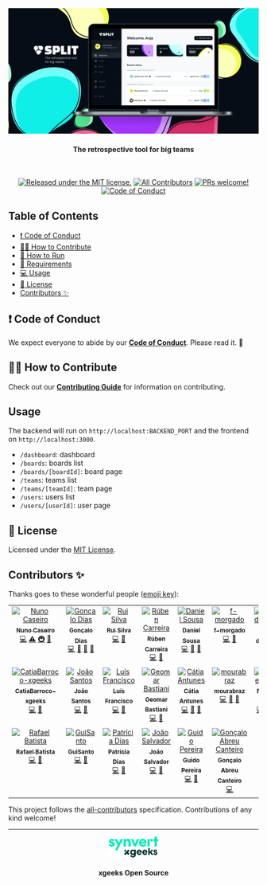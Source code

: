 <img src=".github/IMAGES/split-repo-img.png" alt="SPLIT" />
<h4 align="center">The retrospective tool for big teams</h4>

<br>

<div align="center">

[![Released under the MIT license.](https://img.shields.io/badge/license-MIT-blue.svg)](./LICENSE)
[![All Contributors][all-contributors-badge]](#contributors)
[![PRs welcome!](https://img.shields.io/badge/PRs-welcome-brightgreen.svg)](./CONTRIBUTING)
[![Code of Conduct][coc-badge]][coc]

</div>

## Table of Contents

- [❗ Code of Conduct](#-code-of-conduct)
- [🙌🏻 How to Contribute](#--how-to-contribute)
- [🏃 How to Run](https://github.com/xgeekshq/split/wiki/How-to-run)
- [📃 Requirements](https://github.com/xgeekshq/split/wiki/Requirements)
- [:computer: Usage](#usage)
- [📝 License](#-license)
- [Contributors ✨](#contributors-)

## ❗ Code of Conduct

We expect everyone to abide by our [**Code of Conduct**](.github/CODE_OF_CONDUCT.md). Please read it. 🤝

## 🙌🏻 How to Contribute

Check out our [**Contributing Guide**](.github/CONTRIBUTING.md) for information on contributing.

## Usage

The backend will run on `http://localhost:BACKEND_PORT` and the frontend on `http://localhost:3000`.

- `/dashboard`: dashboard
- `/boards`: boards list
- `/boards/[boardId]`: board page
- `/teams`: teams list
- `/teams/[teamId]`: team page
- `/users`: users list
- `/users/[userId]`: user page

## 📝 License

Licensed under the [MIT License](./LICENSE).

## Contributors ✨

Thanks goes to these wonderful people ([emoji key](https://allcontributors.org/docs/en/emoji-key)):

<!-- ALL-CONTRIBUTORS-LIST:START - Do not remove or modify this section -->
<!-- prettier-ignore-start -->
<!-- markdownlint-disable -->
<table>
  <tbody>
    <tr>
      <td align="center" valign="top" width="14.28%"><a href="https://github.com/nunocaseiro"><img src="https://avatars.githubusercontent.com/u/90208434?v=4?s=50" width="50px;" alt="Nuno Caseiro"/><br /><sub><b>Nuno Caseiro</b></sub></a><br /><a href="https://github.com/xgeekshq/split/commits?author=nunocaseiro" title="Code">💻</a> <a href="https://github.com/xgeekshq/split/commits?author=nunocaseiro" title="Tests">⚠️</a> <a href="#infra-nunocaseiro" title="Infrastructure (Hosting, Build-Tools, etc)">🚇</a> <a href="https://github.com/xgeekshq/split/commits?author=nunocaseiro" title="Documentation">📖</a></td>
      <td align="center" valign="top" width="14.28%"><a href="https://github.com/gfdias"><img src="https://avatars.githubusercontent.com/u/5095726?v=4?s=50" width="50px;" alt="Gonçalo Dias"/><br /><sub><b>Gonçalo Dias</b></sub></a><br /><a href="https://github.com/xgeekshq/split/commits?author=gfdias" title="Code">💻</a> <a href="https://github.com/xgeekshq/split/pulls?q=is%3Apr+reviewed-by%3Agfdias" title="Reviewed Pull Requests">👀</a> <a href="https://github.com/xgeekshq/split/commits?author=gfdias" title="Documentation">📖</a> <a href="#projectManagement-gfdias" title="Project Management">📆</a></td>
      <td align="center" valign="top" width="14.28%"><a href="https://github.com/rpvsilva"><img src="https://avatars.githubusercontent.com/u/25325644?v=4?s=50" width="50px;" alt="Rui Silva"/><br /><sub><b>Rui Silva</b></sub></a><br /><a href="https://github.com/xgeekshq/split/commits?author=rpvsilva" title="Code">💻</a> <a href="https://github.com/xgeekshq/split/pulls?q=is%3Apr+reviewed-by%3Arpvsilva" title="Reviewed Pull Requests">👀</a></td>
      <td align="center" valign="top" width="14.28%"><a href="https://github.com/RubenMCCarreira"><img src="https://avatars.githubusercontent.com/u/75999036?v=4?s=50" width="50px;" alt="Rúben Carreira"/><br /><sub><b>Rúben Carreira</b></sub></a><br /><a href="https://github.com/xgeekshq/split/commits?author=RubenMCCarreira" title="Code">💻</a> <a href="https://github.com/xgeekshq/split/pulls?q=is%3Apr+reviewed-by%3ARubenMCCarreira" title="Reviewed Pull Requests">👀</a></td>
      <td align="center" valign="top" width="14.28%"><a href="https://daniel-sousa.com"><img src="https://avatars.githubusercontent.com/u/104842894?v=4?s=50" width="50px;" alt="Daniel Sousa"/><br /><sub><b>Daniel Sousa</b></sub></a><br /><a href="https://github.com/xgeekshq/split/commits?author=dsousa12" title="Code">💻</a> <a href="https://github.com/xgeekshq/split/commits?author=dsousa12" title="Documentation">📖</a> <a href="https://github.com/xgeekshq/split/pulls?q=is%3Apr+reviewed-by%3Adsousa12" title="Reviewed Pull Requests">👀</a></td>
      <td align="center" valign="top" width="14.28%"><a href="https://github.com/f-morgado"><img src="https://avatars.githubusercontent.com/u/99803749?v=4?s=50" width="50px;" alt="f-morgado"/><br /><sub><b>f-morgado</b></sub></a><br /><a href="https://github.com/xgeekshq/split/commits?author=f-morgado" title="Code">💻</a> <a href="https://github.com/xgeekshq/split/commits?author=f-morgado" title="Documentation">📖</a></td>
      <td align="center" valign="top" width="14.28%"><a href="https://github.com/r-dmatos"><img src="https://avatars.githubusercontent.com/u/100219341?v=4?s=50" width="50px;" alt="r-dmatos"/><br /><sub><b>r-dmatos</b></sub></a><br /><a href="https://github.com/xgeekshq/split/commits?author=r-dmatos" title="Code">💻</a> <a href="https://github.com/xgeekshq/split/commits?author=r-dmatos" title="Documentation">📖</a></td>
    </tr>
    <tr>
      <td align="center" valign="top" width="14.28%"><a href="https://github.com/CatiaBarroco-xgeeks"><img src="https://avatars.githubusercontent.com/u/104831678?v=4?s=50" width="50px;" alt="CatiaBarroco-xgeeks"/><br /><sub><b>CatiaBarroco-xgeeks</b></sub></a><br /><a href="https://github.com/xgeekshq/split/commits?author=CatiaBarroco-xgeeks" title="Code">💻</a> <a href="https://github.com/xgeekshq/split/commits?author=CatiaBarroco-xgeeks" title="Documentation">📖</a></td>
      <td align="center" valign="top" width="14.28%"><a href="https://github.com/joaosantos99"><img src="https://avatars.githubusercontent.com/u/68588265?v=4?s=50" width="50px;" alt="João Santos"/><br /><sub><b>João Santos</b></sub></a><br /><a href="https://github.com/xgeekshq/split/commits?author=joaosantos99" title="Code">💻</a> <a href="https://github.com/xgeekshq/split/commits?author=joaosantos99" title="Documentation">📖</a></td>
      <td align="center" valign="top" width="14.28%"><a href="https://github.com/dvpfran"><img src="https://avatars.githubusercontent.com/u/67462841?v=4?s=50" width="50px;" alt="Luís Francisco"/><br /><sub><b>Luís Francisco</b></sub></a><br /><a href="https://github.com/xgeekshq/split/commits?author=dvpfran" title="Code">💻</a> <a href="https://github.com/xgeekshq/split/commits?author=dvpfran" title="Documentation">📖</a></td>
      <td align="center" valign="top" width="14.28%"><a href="https://github.com/geomarb"><img src="https://avatars.githubusercontent.com/u/33127565?v=4?s=50" width="50px;" alt="Geomar Bastiani"/><br /><sub><b>Geomar Bastiani</b></sub></a><br /><a href="https://github.com/xgeekshq/split/commits?author=geomarb" title="Code">💻</a> <a href="https://github.com/xgeekshq/split/commits?author=geomarb" title="Documentation">📖</a></td>
      <td align="center" valign="top" width="14.28%"><a href="https://github.com/CatiaAntunes96"><img src="https://avatars.githubusercontent.com/u/59372326?v=4?s=50" width="50px;" alt="Cátia Antunes"/><br /><sub><b>Cátia Antunes</b></sub></a><br /><a href="https://github.com/xgeekshq/split/commits?author=CatiaAntunes96" title="Code">💻</a> <a href="https://github.com/xgeekshq/split/commits?author=CatiaAntunes96" title="Documentation">📖</a> <a href="https://github.com/xgeekshq/split/pulls?q=is%3Apr+reviewed-by%3ACatiaAntunes96" title="Reviewed Pull Requests">👀</a></td>
      <td align="center" valign="top" width="14.28%"><a href="https://www.linkedin.com/in/moura-braz"><img src="https://avatars.githubusercontent.com/u/7543719?v=4?s=50" width="50px;" alt="mourabraz"/><br /><sub><b>mourabraz</b></sub></a><br /><a href="https://github.com/xgeekshq/split/commits?author=mourabraz" title="Code">💻</a> <a href="https://github.com/xgeekshq/split/commits?author=mourabraz" title="Documentation">📖</a> <a href="https://github.com/xgeekshq/split/pulls?q=is%3Apr+reviewed-by%3Amourabraz" title="Reviewed Pull Requests">👀</a></td>
      <td align="center" valign="top" width="14.28%"><a href="https://github.com/miguel-felix1"><img src="https://avatars.githubusercontent.com/u/87712174?v=4?s=50" width="50px;" alt="Miguel Félix"/><br /><sub><b>Miguel Félix</b></sub></a><br /><a href="https://github.com/xgeekshq/split/commits?author=miguel-felix1" title="Code">💻</a> <a href="https://github.com/xgeekshq/split/issues?q=author%3Amiguel-felix1" title="Bug reports">🐛</a> <a href="https://github.com/xgeekshq/split/pulls?q=is%3Apr+reviewed-by%3Amiguel-felix1" title="Reviewed Pull Requests">👀</a> <a href="#userTesting-miguel-felix1" title="User Testing">📓</a></td>
    </tr>
    <tr>
      <td align="center" valign="top" width="14.28%"><a href="https://github.com/RafaelSBatista97"><img src="https://avatars.githubusercontent.com/u/118206043?v=4?s=50" width="50px;" alt="Rafael Batista"/><br /><sub><b>Rafael Batista</b></sub></a><br /><a href="https://github.com/xgeekshq/split/commits?author=RafaelSBatista97" title="Code">💻</a> <a href="https://github.com/xgeekshq/split/commits?author=RafaelSBatista97" title="Documentation">📖</a></td>
      <td align="center" valign="top" width="14.28%"><a href="https://github.com/GuiSanto"><img src="https://avatars.githubusercontent.com/u/99729373?v=4?s=50" width="50px;" alt="GuiSanto"/><br /><sub><b>GuiSanto</b></sub></a><br /><a href="https://github.com/xgeekshq/split/commits?author=GuiSanto" title="Code">💻</a> <a href="https://github.com/xgeekshq/split/commits?author=GuiSanto" title="Documentation">📖</a></td>
      <td align="center" valign="top" width="14.28%"><a href="https://github.com/patricia-mdias"><img src="https://avatars.githubusercontent.com/u/116013814?v=4?s=50" width="50px;" alt="Patrícia Dias"/><br /><sub><b>Patrícia Dias</b></sub></a><br /><a href="https://github.com/xgeekshq/split/commits?author=patricia-mdias" title="Code">💻</a> <a href="https://github.com/xgeekshq/split/commits?author=patricia-mdias" title="Documentation">📖</a></td>
      <td align="center" valign="top" width="14.28%"><a href="http://www.linkedin.com/in/jpvsalvador"><img src="https://avatars.githubusercontent.com/u/24455614?v=4?s=50" width="50px;" alt="João Salvador"/><br /><sub><b>João Salvador</b></sub></a><br /><a href="https://github.com/xgeekshq/split/commits?author=JoaoSaIvador" title="Code">💻</a> <a href="https://github.com/xgeekshq/split/commits?author=JoaoSaIvador" title="Documentation">📖</a></td>
      <td align="center" valign="top" width="14.28%"><a href="https://github.com/StereoPT"><img src="https://avatars.githubusercontent.com/u/8330038?v=4?s=50" width="50px;" alt="Guido Pereira"/><br /><sub><b>Guido Pereira</b></sub></a><br /><a href="https://github.com/xgeekshq/split/commits?author=StereoPT" title="Code">💻</a> <a href="https://github.com/xgeekshq/split/commits?author=StereoPT" title="Documentation">📖</a></td>
      <td align="center" valign="top" width="14.28%"><a href="https://github.com/GoncaloCanteiro"><img src="https://avatars.githubusercontent.com/u/58892791?v=4?s=50" width="50px;" alt="Gonçalo Abreu Canteiro"/><br /><sub><b>Gonçalo Abreu Canteiro</b></sub></a><br /><a href="https://github.com/xgeekshq/split/commits?author=GoncaloCanteiro" title="Code">💻</a></td>
    </tr>
  </tbody>
</table>

<!-- markdownlint-restore -->
<!-- prettier-ignore-end -->

<!-- ALL-CONTRIBUTORS-LIST:END -->

This project follows the [all-contributors](https://github.com/all-contributors/all-contributors) specification. Contributions of any kind welcome!

[all-contributors-badge]: https://img.shields.io/github/all-contributors/xgeekshq/divide-and-conquer?color=orange&style=flat-square
[coc]: .github/CODE_OF_CONDUCT.md
[coc-badge]: https://img.shields.io/badge/code%20of-conduct-ff69b4.svg?style=flat-square

---

<p align="center">
  <a align="center" href="https://www.xgeeks.io/">
    <img alt="xgeeks" src=".github/IMAGES/xgeeks_Logo_Black.svg" width="100">
  </a>
</p>
<h4 align="center">xgeeks Open Source</h4>
